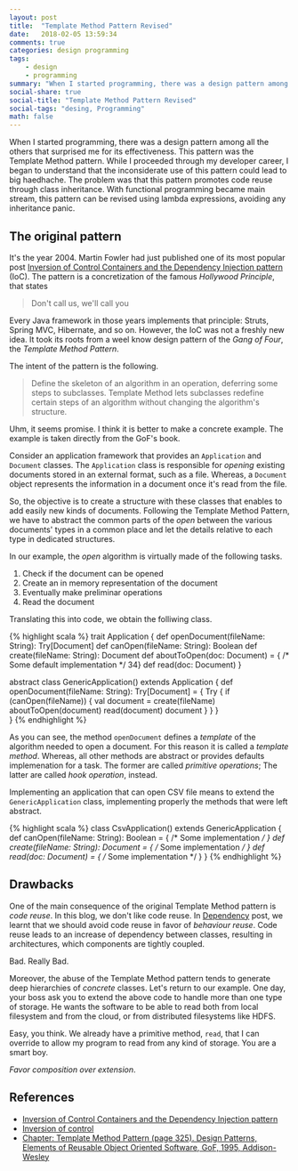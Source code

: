 ```yaml
---
layout: post
title:  "Template Method Pattern Revised"
date:   2018-02-05 13:59:34
comments: true
categories: design programming
tags:
    - design
    - programming
summary: "When I started programming, there was a design pattern among all the others that surprised me for its effectiveness. This pattern was the Template Method pattern. While I proceeded through my developer career, I began to understand that the inconsiderate use of this pattern could lead to big haedhache. The problem was that this pattern promotes code reuse through class inheritance. With functional programming became main stream, this pattern can be revised using lambda expressions, avoiding any inheritance panic."
social-share: true
social-title: "Template Method Pattern Revised"
social-tags: "desing, Programming"
math: false
---
```


When I started programming, there was a design pattern among all the others that surprised me for its effectiveness. This pattern was the Template Method pattern. While I proceeded through my developer career, I began to understand that the inconsiderate use of this pattern could lead to big haedhache. The problem was that this pattern promotes code reuse through class inheritance. With functional programming became main stream, this pattern can be revised using lambda expressions, avoiding any inheritance panic.

## The original pattern
It's the year 2004. Martin Fowler had just published one of its most popular post [Inversion of Control Containers and the Dependency Injection pattern](https://martinfowler.com/articles/injection.html) (IoC). The pattern is a concretization of the famous _Hollywood Principle_, that states

> Don't call us, we'll call you

Every Java framework in those years implements that principle: Struts, Spring MVC, Hibernate, and so on. However, the IoC was not a freshly new idea. It took its roots from a weel know design pattern of the _Gang of Four_, the *Template Method Pattern*.

The intent of the pattern is the following.

> Define the skeleton of an algorithm in an operation, deferring some steps to subclasses. Template Method lets subclasses redefine certain steps of an algorithm without changing the algorithm's structure.

Uhm, it seems promise. I think it is better to make a concrete example. The example is taken directly from the GoF's book.

Consider an application framework that provides an `Application` and `Document` classes. The `Application` class is responsible for _opening_ existing documents stored in an external format, such as a file. Whereas, a `Document` object represents the information in a document once it's read from the file.

So, the objective is to create a structure with these classes that enables to add easily new kinds of documents. Following the Template Method Pattern, we have to abstract the common parts of the _open_ between the various documents' types in a common place and let the details relative to each type in dedicated structures.

In our example, the _open_ algorithm is virtually made of the following tasks.

1. Check if the document can be opened
2. Create an in memory representation of the document
2. Eventually make preliminar operations
4. Read the document

Translating this into code, we obtain the folliwing class.

{% highlight scala %}
trait Application {
  def openDocument(fileName: String): Try[Document]
  def canOpen(fileName: String): Boolean
  def create(fileName: String): Document
  def aboutToOpen(doc: Document) = { /* Some default implementation */ 34}
  def read(doc: Document)
}

abstract class GenericApplication() extends Application {
  def openDocument(fileName: String): Try[Document] = {
    Try {
      if (canOpen(fileName)) {
        val document = create(fileName)
        aboutToOpen(document)
        read(document)
        document
      }
    }
  }  
}
{% endhighlight %}

As you can see, the method `openDocument` defines a _template_ of the algorithm needed to open a document. For this reason it is called a _template method_. Whereas, all other methods are abstract or provides defaults implemenation for a task. The former are called _primitive operations_; The latter are called _hook operation_, instead.

Implementing an application that can open CSV file means to extend the `GenericApplication` class, implementing properly the methods that were left abstract.

{% highlight scala %}
class CsvApplication() extends GenericApplication {
  def canOpen(fileName: String): Boolean = { /* Some implementation */ }
  def create(fileName: String): Document = { /* Some implementation */ }
  def read(doc: Document) = { /* Some implementation */ }
}
{% endhighlight %}

## Drawbacks
One of the main consequence of the original Template Method pattern is _code reuse_. In this blog, we don't like code reuse. In [Dependency](http://rcardin.github.io/programming/oop/software-engineering/2017/04/10/dependency-dot.html) post, we learnt that we should avoid code reuse in favor of _behaviour reuse_. Code reuse leads to an increase of dependency between classes, resulting in architectures, which components are tightly coupled.

Bad. Really Bad.

Moreover, the abuse of the Template Method pattern tends to generate deep hierarchies of _concrete_ classes. Let's return to our example. One day, your boss ask you to extend the above code to handle more than one type of storage. He wants the software to be able to read both from local filesystem and from the cloud, or from distributed filesystems like HDFS.

Easy, you think. We already have a primitive method, `read`, that I can override to allow my program to read from any kind of storage. You are a smart boy.

_Favor composition over extension_.

## References
- [Inversion of Control Containers and the Dependency Injection pattern](https://martinfowler.com/articles/injection.html)
- [Inversion of control](https://en.wikipedia.org/wiki/Inversion_of_control)
- [Chapter: Template Method Pattern (page 325). Design Patterns, Elements of Reusable Object Oriented Software, GoF, 1995, 
Addison-Wesley](http://www.amazon.it/Design-Patterns-Elements-Reusable-Object-Oriented/dp/0201633612)